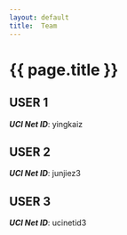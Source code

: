 ```yaml
---
layout: default
title:  Team
---
```


# {{ page.title }}


## USER 1
***UCI Net ID***: yingkaiz

## USER 2
***UCI Net ID***: junjiez3

## USER 3
***UCI Net ID***: ucinetid3
